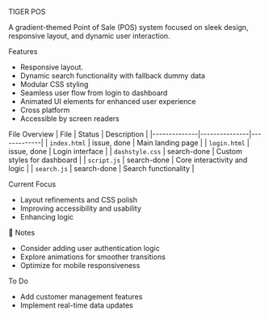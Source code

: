 TIGER POS 

A gradient-themed Point of Sale (POS) system focused on sleek design, responsive layout, and dynamic user interaction.

 Features
- Responsive layout.
- Dynamic search functionality with fallback dummy data
- Modular CSS styling 
- Seamless user flow from login to dashboard
- Animated UI elements for enhanced user experience
- Cross platform
- Accessible by screen readers

 File Overview
| File         | Status        | Description |
|--------------|---------------|-------------|
| `index.html` | issue, done   | Main landing page |
| `login.html` | issue, done   | Login interface |
| `dashstyle.css` | search-done | Custom styles for dashboard |
| `script.js`  | search-done   | Core interactivity and logic |
| `search.js`  | search-done   | Search functionality |

 Current Focus
- Layout refinements and CSS polish
- Improving accessibility and usability
- Enhancing  logic 

 📌 Notes
- Consider adding user authentication logic
- Explore animations for smoother transitions
- Optimize for mobile responsiveness

 To Do
- Add customer management features
- Implement real-time data updates


